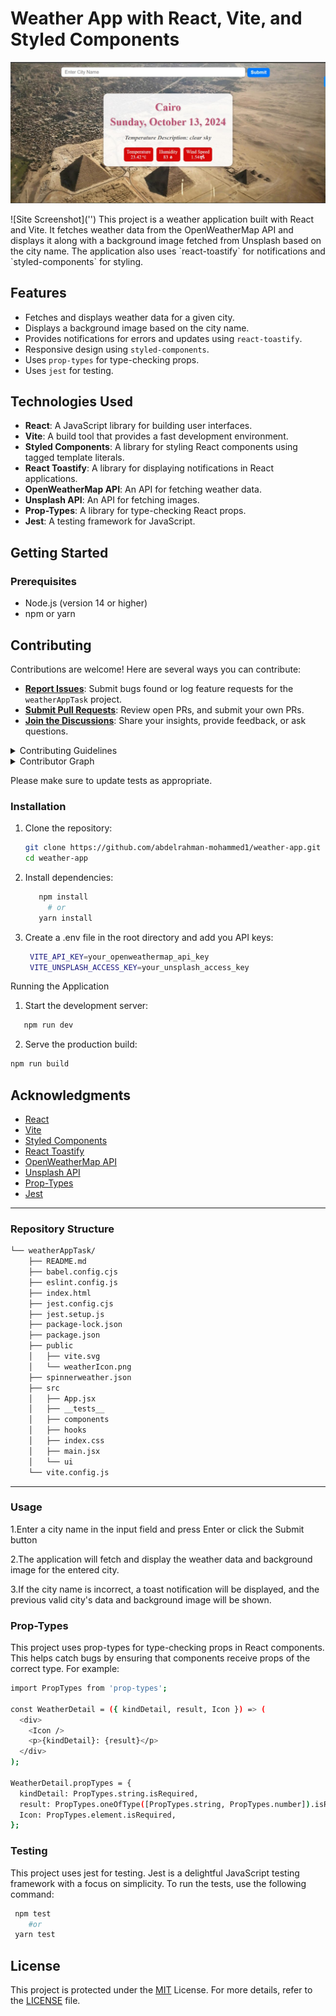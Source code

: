 # Weather App with React, Vite, and Styled Components

<p align='center'>  
<img src="https://github.com/abdelrahman-mohammed1/weatherAppTask/blob/main/src/assets/screenshot.jpg">
</p>
![Site Screenshot]('')
This project is a weather application built with React and Vite. It fetches weather data from the OpenWeatherMap API and displays it along with a background image fetched from Unsplash based on the city name. The application also uses `react-toastify` for notifications and `styled-components` for styling.

## Features

- Fetches and displays weather data for a given city.
- Displays a background image based on the city name.
- Provides notifications for errors and updates using `react-toastify`.
- Responsive design using `styled-components`.
- Uses `prop-types` for type-checking props.
- Uses `jest` for testing.

## Technologies Used

- **React**: A JavaScript library for building user interfaces.
- **Vite**: A build tool that provides a fast development environment.
- **Styled Components**: A library for styling React components using tagged template literals.
- **React Toastify**: A library for displaying notifications in React applications.
- **OpenWeatherMap API**: An API for fetching weather data.
- **Unsplash API**: An API for fetching images.
- **Prop-Types**: A library for type-checking React props.
- **Jest**: A testing framework for JavaScript.

## Getting Started

### Prerequisites

- Node.js (version 14 or higher)
- npm or yarn

## Contributing

Contributions are welcome! Here are several ways you can contribute:

- **[Report Issues](https://github.com/abdelrahman-mohammed1/weatherAppTask/issues)**: Submit bugs found or log feature requests for the `weatherAppTask` project.
- **[Submit Pull Requests](https://github.com/abdelrahman-mohammed1/weatherAppTask/blob/main/CONTRIBUTING.md)**: Review open PRs, and submit your own PRs.
- **[Join the Discussions](https://github.com/abdelrahman-mohammed1/weatherAppTask/discussions)**: Share your insights, provide feedback, or ask questions.

<details closed>
<summary>Contributing Guidelines</summary>

1. **Fork the Repository**: Start by forking the project repository to your github account.
2. **Clone Locally**: Clone the forked repository to your local machine using a git client.
   ```sh
   git clone https://github.com/abdelrahman-mohammed1/weatherAppTask
   ```
3. **Create a New Branch**: Always work on a new branch, giving it a descriptive name.
   ```sh
   git checkout -b new-feature-x
   ```
4. **Make Your Changes**: Develop and test your changes locally.
5. **Commit Your Changes**: Commit with a clear message describing your updates.
   ```sh
   git commit -m 'Implemented new feature x.'
   ```
6. **Push to github**: Push the changes to your forked repository.
   ```sh
   git push origin new-feature-x
   ```
7. **Submit a Pull Request**: Create a PR against the original project repository. Clearly describe the changes and their motivations.
8. **Review**: Once your PR is reviewed and approved, it will be merged into the main branch. Congratulations on your contribution!
</details>

<details closed>
<summary>Contributor Graph</summary>
<br>
<p align="left">
   <a href="https://github.com{/abdelrahman-mohammed1/weatherAppTask/}graphs/contributors">
      <img src="https://contrib.rocks/image?repo=abdelrahman-mohammed1/weatherAppTask">
   </a>
</p>
</details>

Please make sure to update tests as appropriate.

### Installation

1. Clone the repository:
   ```bash
   git clone https://github.com/abdelrahman-mohammed1/weather-app.git
   cd weather-app
   ```
2. Install dependencies:
   ```bash
      npm install
        # or
      yarn install
   ```
3. Create a .env file in the root directory and add you API keys:

   ```bash
    VITE_API_KEY=your_openweathermap_api_key
    VITE_UNSPLASH_ACCESS_KEY=your_unsplash_access_key
   ```

Running the Application

1.  Start the development server:

```bash
   npm run dev
```

2.  Serve the production build:

```bash
npm run build
```

## Acknowledgments

- <a href="https://react.dev/learn">React</a>
- <a href="https://vite.dev/">Vite</a>
- <a href="https://styled-components.com/">Styled Components</a>
- <a href="https://fkhadra.github.io/react-toastify/introduction">React Toastify</a>
- <a href="https://openweathermap.org/api">OpenWeatherMap API</a>
- <a href="https://unsplash.com/developers">Unsplash API</a>
- <a href="https://www.npmjs.com/package/prop-types">Prop-Types</a>
- <a href="https://jestjs.io/">Jest</a>

---

### Repository Structure

```sh
└── weatherAppTask/
    ├── README.md
    ├── babel.config.cjs
    ├── eslint.config.js
    ├── index.html
    ├── jest.config.cjs
    ├── jest.setup.js
    ├── package-lock.json
    ├── package.json
    ├── public
    │   ├── vite.svg
    │   └── weatherIcon.png
    ├── spinnerweather.json
    ├── src
    │   ├── App.jsx
    │   ├── __tests__
    │   ├── components
    │   ├── hooks
    │   ├── index.css
    │   ├── main.jsx
    │   └── ui
    └── vite.config.js
```

---

### Usage

1.Enter a city name in the input field and press Enter or click the Submit button

2.The application will fetch and display the weather data and background image for the entered city.

3.If the city name is incorrect, a toast notification will be displayed, and the previous valid city's data and background image will be shown.

### Prop-Types

This project uses prop-types for type-checking props in React components. This helps catch bugs by ensuring that components receive props of the correct type. For example:

```bash
import PropTypes from 'prop-types';

const WeatherDetail = ({ kindDetail, result, Icon }) => (
  <div>
    <Icon />
    <p>{kindDetail}: {result}</p>
  </div>
);

WeatherDetail.propTypes = {
  kindDetail: PropTypes.string.isRequired,
  result: PropTypes.oneOfType([PropTypes.string, PropTypes.number]).isRequired,
  Icon: PropTypes.element.isRequired,
};

```

### Testing

This project uses jest for testing. Jest is a delightful JavaScript testing framework with a focus on simplicity. To run the tests, use the following command:

```bash
 npm test
    #or
 yarn test
```

## License

This project is protected under the [MIT](https://choosealicense.com/licenses) License. For more details, refer to the [LICENSE](https://choosealicense.com/licenses/) file.
